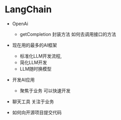 # LangChain
- OpenAi
  - getCompletion 封装方法 如何去调用接口的方法
- 现在用的最多的AI框架
  - 标准化LLM开发流程,
  - 简化LLM开发
  - LLM随时换模型


- 开发AI应用
  - 聚焦于业务 可以快速开发

- 聊天工具 关注于业务

- 如何向开源项目提交代码 